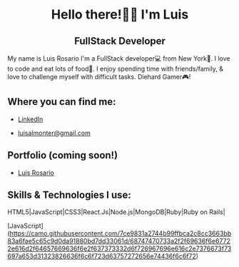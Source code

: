 <div align='center'>

# Hello there!👋🏽 I'm Luis
## FullStack Developer

</div>

My name is Luis Rosario I'm a FullStack developer💻 from New York🗽. 
 I love to code and eat lots of food🍕. I enjoy spending time with friends/family, & love to challenge myself with difficult tasks. Diehard Gamer🎮!

## Where you can find me:

- [LinkedIn](https://www.linkedin.com/in/luisxrosario/)

- luisalmonter@gmail.com

## Portfolio (coming soon!)
- [Luis Rosario](luisxrosario.com) 

## Skills & Technologies I use:
HTML5|JavaScript|CSS3|React.Js|Node.js|MongoDB|Ruby|Ruby on Rails|

[JavaScript]
(https://camo.githubusercontent.com/7ce9831a2744b99ffbca2c8cc3663bb83a6fae5c65c9d0da91880bd7dd33061d/68747470733a2f2f69636f6e67722e616d2f64657669636f6e2f637373332d6f726967696e616c2e7376673f73697a653d31323826636f6c6f723d63757272656e74436f6c6f72)
